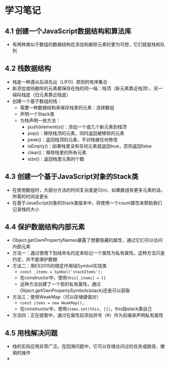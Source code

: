 # 学习笔记

## 4.1 创建一个JavaScript数据结构和算法库

* 有两种类似于数组的数据结构在添加和删除元素时更为可控，它们就是栈和队列

## 4.2 栈数据结构

* 栈是一种遵从后进先出（LIFO）原则的有序集合
* 新添加或待删除的元素都保存在栈的同一端：栈顶（新元素靠近栈顶），另一端叫栈底（旧元素靠近栈底）
* 创建一个基于数组的栈：
  * 需要一种数据结构来保存栈里的元素：选择数组
  * 声明一个Stack类
  * 为栈声明一些方法：
    * push(element(s))：添加一个或几个新元素到栈顶
    * pop()：移除栈顶的元素，同时返回被移除的元素
    * peek()：返回栈顶的元素，不对栈做任何修改
    * isEmpty()：如果栈里没有任何元素就返回true，否则返回false
    * clear()：移除栈里的所有元素
    * size()：返回栈里元素的个数

## 4.3 创建一个基于JavaScript对象的Stack类

* 在使用数组时，大部分方法的时间复杂度是O(n)，如果数组有更多元素的话，所需的时间会更长
* 在基于JavaScript对象的Stack类版本中，将使用一个count属性来帮助我们记录栈的大小

## 4.4 保护数据结构内部元素

* Object.getOwnPropertyNames暴露了想要隐藏的属性，通过它们可以访问内部元素
* 方法一：通过使用下划线命名约定来标记一个属性为私有属性。这种方法只是约定，并不能保护数据
* 方法二：用ES2015的限定作用域Symbol实现类
  * `const _items = Symbol('stackItems'); `
  * 在constructor中，使用`this[_items] = []`
  * 这种方法创建了一个假的私有属性，通过Object.getOwnPropertySymbols(stack)还是可以获取
* 方法三：使用WeakMap（可以存储键值对）
  * `const items = new WeakMap();`
  * 在constructor中，使用`items.set(this, [])`，this指stack类自己
* 方法四：正在提案中，通过在属性前添加井号（#）作为前缀来声明私有属性

## 4.5 用栈解决问题

* 栈的实际应用非常广泛。在回溯问题中，它可以存储访问过的任务或路径、撤销的操作
* 